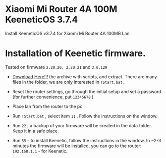 # Xiaomi Mi Router 4A 100M KeeneticOS 3.7.4
Install KeeneticOS v3.7.4 for Xiaomi Mi Router 4A 100MB Lan


# Installation of Keenetic firmware.
Tested on firmware `2.20.20, 2.20.21` and `3.0.129`

- [Download Here!!!](https://codeload.github.com/xiv3r/Xiaomi-Mi-Router-4A-100M-KeeneticOS-3.7.4/zip/refs/heads/main) the archive with scripts, and extract. There are many files in the folder, we are only interested in `!Start.bat`.

- Reset the router settings, go through the initial setup and set a password (for further convenience, put `12345678` ).

- Place lan from the router to the pc
 
- Run `!Start.bat` , select item `11` . Follow the instructions on the window.

- Run `22` , a backup of your firmware will be created in the data folder. Keep it in a safe place.

- Run `55` - to install Keenetic, follow the instructions in the window. In ~2-3 minutes the firmware will be installed, you can go to the router: `192.168.1.1` - for Keenetic.
